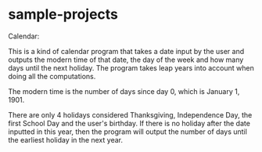 # sample-projects

Calendar:

This is a kind of calendar program that takes a date input by the user and outputs the modern time of that date, the day of the week and how many days until the next holiday. The program takes leap years into account when doing all the computations.

The modern time is the number of days since day 0, which is January 1, 1901.

There are only 4 holidays considered Thanksgiving, Independence Day, the first School Day and the user's birthday.
If there is no holiday after the date inputted in this year, then the program will output the number of days until the earliest holiday in the next year.

